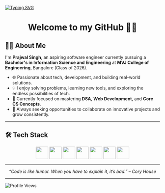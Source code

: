 <!-- Typing SVG -->

<a href="https://git.io/typing-svg"><img src="https://readme-typing-svg.demolab.com?font=Fira+Code&pause=50&color=00F7FF&width=435&lines=Hi+there+%F0%9F%91%8B;I'm+Prajwal;From+Bangalore%2C+Bharat+%F0%9F%87%AE%F0%9F%87%B3;Tech+Enthusiast+%F0%9F%9A%80;Lifelong+Learner+%F0%9F%93%9A" alt="Typing SVG" /></a>

<h1 align="center">Welcome to my GitHub 👨‍💻</h1>


## 👨‍💻 About Me

I'm **Prajwal Singh**, an aspiring software engineer currently pursuing a **Bachelor's in Information Science and Engineering** at **MVJ College of Engineering**, Bangalore (Class of 2026).

- 🌐 Passionate about tech, development, and building real-world solutions.
- 💡 I enjoy solving problems, learning new tools, and exploring the endless possibilities of tech.
- 🧠 Currently focused on mastering **DSA**, **Web Development**, and **Core CS Concepts**.
- 🚀 Always seeking opportunities to collaborate on innovative projects and grow consistently.

---

## 🛠️ Tech Stack

<p align="center">
  
  <img src="https://cdn.jsdelivr.net/gh/devicons/devicon@latest/icons/c/c-original.svg" width="40"/>
  <img src="https://cdn.jsdelivr.net/gh/devicons/devicon/icons/cplusplus/cplusplus-original.svg" width="40"/>
  <img src="https://cdn.jsdelivr.net/gh/devicons/devicon/icons/java/java-original.svg" width="40"/>
  <img src="https://cdn.jsdelivr.net/gh/devicons/devicon/icons/react/react-original.svg" width="40"/>
  <img src="https://cdn.jsdelivr.net/gh/devicons/devicon/icons/nodejs/nodejs-original.svg" width="40"/>
  <img src="https://cdn.jsdelivr.net/gh/devicons/devicon/icons/git/git-original.svg" width="40"/>
  <img src="https://cdn.jsdelivr.net/gh/devicons/devicon/icons/linux/linux-original.svg" width="40"/>
</p>

---

<p align="center"><i>“Code is like humor. When you have to explain it, it’s bad.” – Cory House</i></p>

---
 <img src="https://komarev.com/ghpvc/?username=iprajwalsingh7&style=flat-square&color=blue" alt="Profile Views" />
